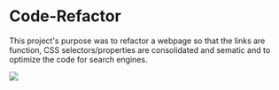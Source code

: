 # Code-Refactor 

This project's purpose was to refactor a webpage so that the links are function, CSS selectors/properties are consolidated and sematic and to optimize the code for search engines.

![](images/https://github.com/Archo21/Code-Refactor/blob/main/images/online-reputation-management.jpg)

